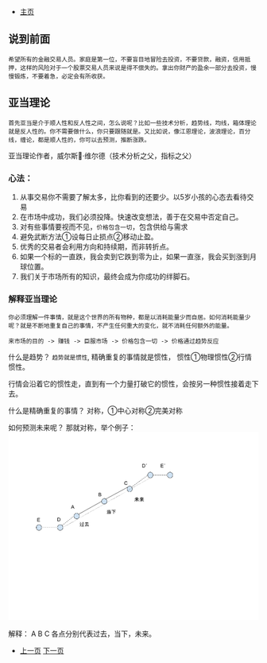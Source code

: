- [主页](../README.md)

## 说到前面
`希望所有的金融交易人员。家庭是第一位，不要盲目地冒险去投资，不要贷款，融资，信用抵押，这样的风险对于一个股票交易人员来说是得不偿失的。拿出你财产的盈余一部分去投资，慢慢锻炼，不要着急，必定会有所收获。`

## 亚当理论

`首先亚当是介于顺人性和反人性之间，怎么说呢？比如一些技术分析，趋势线，均线，箱体理论就是反人性的。你不需要做什么，你只要跟随就是。又比如说，像江恩理论，波浪理论，百分线，缠论，都是顺人性的，你可以去预测，推断涨跌。`

亚当理论作者，威尔斯·维尔德（技术分析之父，指标之父）

### 心法：
1. 从事交易你不需要了解太多，比你看到的还要少。以5岁小孩的心态去看待交易
2. 在市场中成功，我们必须投降。快速改变想法，善于在交易中否定自己。
3. 对有些事情要视而不见，`价格包含一切`，包含供给与需求
4. 避免武断方法①设每日止损点②移动止盈。
5. 优秀的交易者会利用方向和持续期，而非转折点。
6. 如果一个标的一直跌，我会卖到它跌到零为止，如果一直涨，我会买到涨到月球位置。
7. 我们关于市场所有的知识，最终会成为你成功的绊脚石。

### 解释亚当理论
`你必须理解一件事情，就是这个世界的所有物种，都是以消耗能量少而自居。如何消耗能量少呢？就是不断地重复自己的事情，不产生任何重大的变化，就不消耗任何额外的能量。`

`来市场的目的 -> 赚钱 -> 臣服市场 -> 价格包含一切 -> 价格通过趋势反应`

什么是趋势？ `趋势就是惯性`, 精确重复的事情就是惯性， 惯性①物理惯性②行情惯性。

行情会沿着它的惯性走，直到有一个力量打破它的惯性，会按另一种惯性接着走下去。

什么是精确重复的事情？ 对称，①中心对称②完美对称

如何预测未来呢？
那就对称，举个例子：
![Image](../assets/img/对称预测.png)

解释：
A B C 各点分别代表过去，当下，未来。

- [上一页](./什么是M头W底什么是理查德沙贝克的逆转与持续理论.md) [下一页](./什么是指数平滑移动平均线MACD.md)
